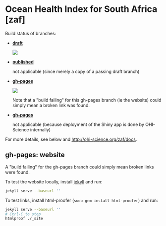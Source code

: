 # Ocean Health Index for South Africa [zaf]

Build status of branches:

- [**draft**](https://github.com/OHI-Science/zaf/tree/draft)

  [![](https://api.travis-ci.org/OHI-Science/zaf.svg?branch=draft)](https://travis-ci.org/OHI-Science/zaf/branches)

- [**published**](https://github.com/OHI-Science/zaf/tree/published)

  not applicable (since merely a copy of a passing draft branch)  

- [**gh-pages**](https://github.com/OHI-Science/zaf/tree/gh-pages)

  [![](https://api.travis-ci.org/OHI-Science/zaf.svg?branch=gh-pages)](https://travis-ci.org/OHI-Science/zaf/branches)
  
  Note that a "build failing" for this gh-pages branch (ie the website) could simply mean a broken link was found.

- [**gh-pages**](https://github.com/OHI-Science/zaf/tree/app)

  not applicable (because deployment of the Shiny app is done by OHI-Science internally)

For more details, see below and http://ohi-science.org/zaf/docs.

## gh-pages: website

A "build failing" for the gh-pages branch could simply mean broken links were found.

To test the website locally, install [jekyll](http://jekyllrb.com/docs/installation/) and run:

```bash
jekyll serve --baseurl ''
```

To test links, install html-proofer (`sudo gem install html-proofer`) and run:

```bash
jekyll serve --baseurl ''
# Ctrl-C to stop
htmlproof ./_site
```
